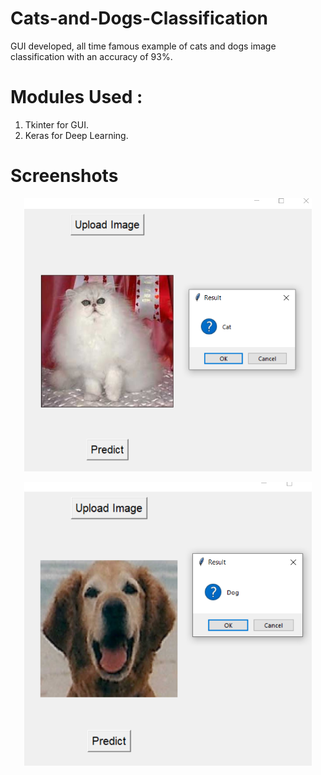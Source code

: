 # Cats-and-Dogs-Classification
  GUI developed, all time famous example of cats and dogs image classification with an accuracy of 93%.

# Modules Used : 
  
   1. Tkinter for GUI.
   2. Keras for Deep Learning.
  
# Screenshots

  <p align="center"><img width="460" src="/Screenshots/Screenshot2.PNG"></p>
        
  <p align="center"><img width="460" src="/Screenshots/Screenshot1.PNG"></p>
